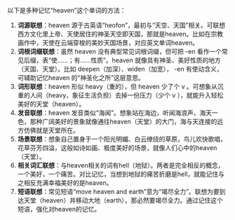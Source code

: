 以下是多种记忆“heaven”这个单词的方法：
1. **词源联想**：heaven 源于古英语“heofon”，最初与“天空、天国”相关。可联想西方文化里上帝、天使居住的神圣天空即天国，那就是heaven。比如在宗教画作中，天使在云端穿梭的美妙天国场景，对应英文单词heaven。
2. **词根词缀联想**：虽然 heaven 没有典型常见词根词缀，但可把 -en 看作一个常见后缀，表“使……；有……性质”。heaven 就像具有神圣、美好性质的地方（天国、天堂）。比如 deepen（加深）、widen（加宽）， -en 有使动含义，可辅助记忆heaven 的“神圣化之所”这层意思。
3. **词形联想**：heaven 形似 heavy（重的），但 heaven 少了个 v 。可想象从沉重的人间（heavy，象征生活负担）去掉一份压力（少个 v ），就能升入轻松美好的天堂（heaven）。
4. **发音联想**：heaven 发音类似“海闻”。想象站在海边，听闻海浪声，海天一色，那种广阔美好的景象就像通往heaven（天堂）的大门，海与天连接的远方仿佛就是天堂所在。
5. **场景联想**：想象自己置身于一个阳光明媚、白云缭绕的草原，鸟儿欢快歌唱，花草芬芳四溢，这般如诗如画、极度美好的场景，就像人们心中的heaven（天堂）。
6. **相关词汇联想**：与heaven相关的词有hell（地狱）。两者是完全相反的概念，一个美好，一个痛苦。对比记忆，当想到地狱的痛苦折磨是hell，就能记住与之相反充满幸福美好的是heaven。
7. **短语联想**：常见短语“move heaven and earth”意为“竭尽全力”。联想为要到达天堂（heaven）并移动大地（earth），那必然要竭尽全力。通过记住这个短语，强化对heaven的记忆。 